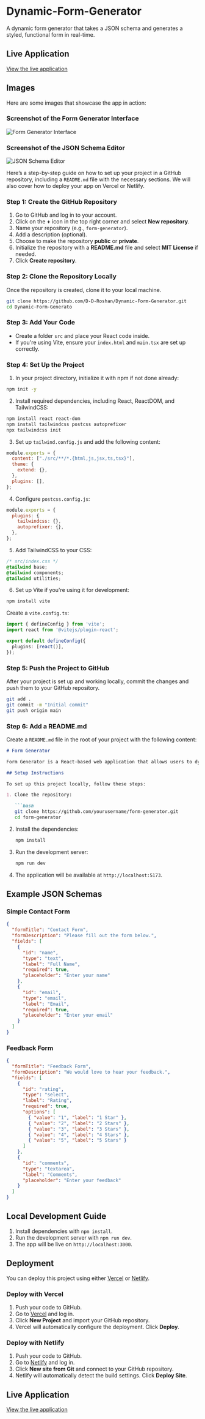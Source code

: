# Dynamic-Form-Generator
A dynamic form generator that takes a JSON schema and generates a styled, functional form in real-time.
## Live Application

[View the live application](https://form-generator-rd.netlify.app/) 

## Images

Here are some images that showcase the app in action:

### Screenshot of the Form Generator Interface

![Form Generator Interface](https://github.com/D-D-Roshan/Dynamic-Form-Generator/blob/main/images/Screenshot%20(147).png)


### Screenshot of the JSON Schema Editor

![JSON Schema Editor](https://github.com/yourusername/form-generator/blob/main/assets/json-schema-editor.png)


Here’s a step-by-step guide on how to set up your project in a GitHub repository, including a `README.md` file with the necessary sections. We will also cover how to deploy your app on Vercel or Netlify.

### Step 1: Create the GitHub Repository
1. Go to GitHub and log in to your account.
2. Click on the **+** icon in the top right corner and select **New repository**.
3. Name your repository (e.g., `form-generator`).
4. Add a description (optional).
5. Choose to make the repository **public** or **private**.
6. Initialize the repository with a **README.md** file and select **MIT License** if needed.
7. Click **Create repository**.

### Step 2: Clone the Repository Locally
Once the repository is created, clone it to your local machine.

```bash
git clone https://github.com/D-D-Roshan/Dynamic-Form-Generator.git
cd Dynamic-Form-Generato
```

### Step 3: Add Your Code
- Create a folder `src` and place your React code inside.
- If you're using Vite, ensure your `index.html` and `main.tsx` are set up correctly.

### Step 4: Set Up the Project
1. In your project directory, initialize it with npm if not done already:

```bash
npm init -y
```

2. Install required dependencies, including React, ReactDOM, and TailwindCSS:

```bash
npm install react react-dom
npm install tailwindcss postcss autoprefixer
npx tailwindcss init
```

3. Set up `tailwind.config.js` and add the following content:

```js
module.exports = {
  content: ["./src/**/*.{html,js,jsx,ts,tsx}"],
  theme: {
    extend: {},
  },
  plugins: [],
};
```

4. Configure `postcss.config.js`:

```js
module.exports = {
  plugins: {
    tailwindcss: {},
    autoprefixer: {},
  },
};
```

5. Add TailwindCSS to your CSS:

```css
/* src/index.css */
@tailwind base;
@tailwind components;
@tailwind utilities;
```

6. Set up Vite if you're using it for development:

```bash
npm install vite
```

Create a `vite.config.ts`:

```ts
import { defineConfig } from 'vite';
import react from '@vitejs/plugin-react';

export default defineConfig({
  plugins: [react()],
});
```

### Step 5: Push the Project to GitHub
After your project is set up and working locally, commit the changes and push them to your GitHub repository.

```bash
git add .
git commit -m "Initial commit"
git push origin main
```

### Step 6: Add a README.md

Create a `README.md` file in the root of your project with the following content:

```markdown
# Form Generator

Form Generator is a React-based web application that allows users to dynamically create forms based on a JSON schema. The app validates the JSON schema and provides an interactive form generator, where users can fill out forms based on the schema.

## Setup Instructions

To set up this project locally, follow these steps:

1. Clone the repository:

   ```bash
   git clone https://github.com/yourusername/form-generator.git
   cd form-generator
   ```

2. Install the dependencies:

   ```bash
   npm install
   ```

3. Run the development server:

   ```bash
   npm run dev
   ```

4. The application will be available at `http://localhost:5173`.

## Example JSON Schemas

### Simple Contact Form
```json
{
  "formTitle": "Contact Form",
  "formDescription": "Please fill out the form below.",
  "fields": [
    {
      "id": "name",
      "type": "text",
      "label": "Full Name",
      "required": true,
      "placeholder": "Enter your name"
    },
    {
      "id": "email",
      "type": "email",
      "label": "Email",
      "required": true,
      "placeholder": "Enter your email"
    }
  ]
}
```

### Feedback Form
```json
{
  "formTitle": "Feedback Form",
  "formDescription": "We would love to hear your feedback.",
  "fields": [
    {
      "id": "rating",
      "type": "select",
      "label": "Rating",
      "required": true,
      "options": [
        { "value": "1", "label": "1 Star" },
        { "value": "2", "label": "2 Stars" },
        { "value": "3", "label": "3 Stars" },
        { "value": "4", "label": "4 Stars" },
        { "value": "5", "label": "5 Stars" }
      ]
    },
    {
      "id": "comments",
      "type": "textarea",
      "label": "Comments",
      "placeholder": "Enter your feedback"
    }
  ]
}
```

## Local Development Guide

1. Install dependencies with `npm install`.
2. Run the development server with `npm run dev`.
3. The app will be live on `http://localhost:3000`.

## Deployment

You can deploy this project using either [Vercel](https://vercel.com/) or [Netlify](https://netlify.com).

### Deploy with Vercel

1. Push your code to GitHub.
2. Go to [Vercel](https://vercel.com) and log in.
3. Click **New Project** and import your GitHub repository.
4. Vercel will automatically configure the deployment. Click **Deploy**.

### Deploy with Netlify

1. Push your code to GitHub.
2. Go to [Netlify](https://www.netlify.com/) and log in.
3. Click **New site from Git** and connect to your GitHub repository.
4. Netlify will automatically detect the build settings. Click **Deploy Site**.

## Live Application

[View the live application](https://form-generator-rd.netlify.app/) 






